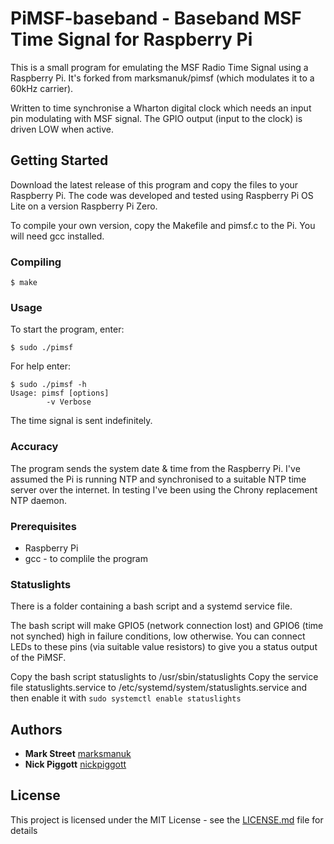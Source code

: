 # PiMSF-baseband - Baseband MSF Time Signal for Raspberry Pi

This is a small program for emulating the MSF Radio Time Signal using a Raspberry Pi. It's forked from marksmanuk/pimsf (which modulates it to a 60kHz carrier).

Written to time synchronise a Wharton digital clock which needs an input pin modulating with MSF signal. The GPIO output (input to the clock) is driven LOW when active.

## Getting Started

Download the latest release of this program and copy the files to your Raspberry Pi.  The code was developed and tested using Raspberry Pi OS Lite on a version Raspberry Pi Zero.

To compile your own version, copy the Makefile and pimsf.c to the Pi.  You will need gcc installed.

### Compiling

```
$ make
```

### Usage

To start the program, enter:

```
$ sudo ./pimsf
```

For help enter:

```
$ sudo ./pimsf -h
Usage: pimsf [options]
        -v Verbose
```

The time signal is sent indefinitely.

### Accuracy

The program sends the system date & time from the Raspberry Pi.  I've assumed the Pi is running NTP and synchronised to a suitable NTP time server over the internet.  In testing I've been using the Chrony replacement NTP daemon.

### Prerequisites

* Raspberry Pi
* gcc - to complile the program

### Statuslights

There is a folder containing a bash script and a systemd service file. 

The bash script will make GPIO5 (network connection lost) and GPIO6 (time not synched) high in failure conditions, low otherwise.
You can connect LEDs to these pins (via suitable value resistors) to give you a status output of the PiMSF.

Copy the bash script statuslights to /usr/sbin/statuslights
Copy the service file statuslights.service to /etc/systemd/system/statuslights.service and then enable it with `sudo systemctl enable statuslights`


## Authors

* **Mark Street** [marksmanuk](https://github.com/marksmanuk)
* **Nick Piggott** [nickpiggott](https://github.com/nickpiggott)

## License

This project is licensed under the MIT License - see the [LICENSE.md](LICENSE.md) file for details

